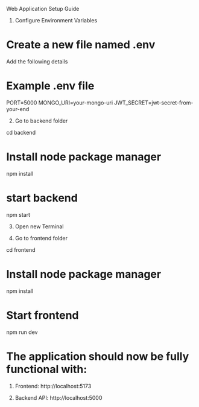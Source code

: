 Web Application Setup Guide

1. Configure Environment Variables
# Create a new file named .env 
Add the following details 

# Example .env file
PORT=5000
MONGO_URI=your-mongo-uri
JWT_SECRET=jwt-secret-from-your-end


2. Go to backend folder

cd backend
# Install node package manager
npm install
# start backend 
npm start


3. Open new Terminal


4. Go to frontend folder

cd frontend
# Install node package manager
npm install
# Start frontend
npm run dev



# The application should now be fully functional with:

1. Frontend: http://localhost:5173

2. Backend API: http://localhost:5000